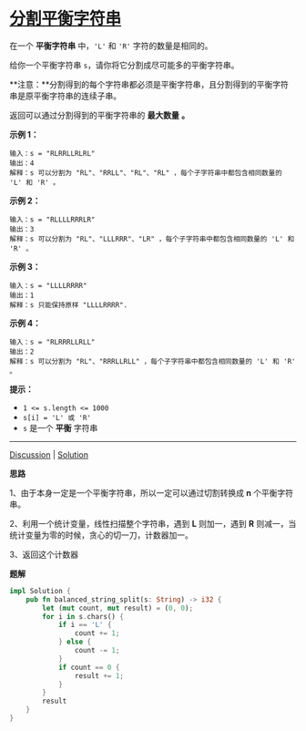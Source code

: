 # [分割平衡字符串](https://leetcode-cn.com/problems/split-a-string-in-balanced-strings/description/)

在一个 **平衡字符串** 中，`'L'` 和 `'R'` 字符的数量是相同的。

给你一个平衡字符串 `s`，请你将它分割成尽可能多的平衡字符串。

**注意：**分割得到的每个字符串都必须是平衡字符串，且分割得到的平衡字符串是原平衡字符串的连续子串。

返回可以通过分割得到的平衡字符串的 **最大数量** **。**

 

**示例 1：**

```
输入：s = "RLRRLLRLRL"
输出：4
解释：s 可以分割为 "RL"、"RRLL"、"RL"、"RL" ，每个子字符串中都包含相同数量的 'L' 和 'R' 。
```

**示例 2：**

```
输入：s = "RLLLLRRRLR"
输出：3
解释：s 可以分割为 "RL"、"LLLRRR"、"LR" ，每个子字符串中都包含相同数量的 'L' 和 'R' 。
```

**示例 3：**

```
输入：s = "LLLLRRRR"
输出：1
解释：s 只能保持原样 "LLLLRRRR".
```

**示例 4：**

```
输入：s = "RLRRRLLRLL"
输出：2
解释：s 可以分割为 "RL"、"RRRLLRLL" ，每个子字符串中都包含相同数量的 'L' 和 'R' 。
```

 

**提示：**

- `1 <= s.length <= 1000`
- `s[i] = 'L' 或 'R'`
- `s` 是一个 **平衡** 字符串

------

[Discussion](https://leetcode-cn.com/problems/split-a-string-in-balanced-strings/comments/) | [Solution](https://leetcode-cn.com/problems/split-a-string-in-balanced-strings/solution/)

**思路**

1、由于本身一定是一个平衡字符串，所以一定可以通过切割转换成 **n** 个平衡字符串。

2、利用一个统计变量，线性扫描整个字符串，遇到 **L** 则加一，遇到 **R** 则减一，当统计变量为零的时候，贪心的切一刀，计数器加一。

3、返回这个计数器

**题解**

```rust
impl Solution {
    pub fn balanced_string_split(s: String) -> i32 {
        let (mut count, mut result) = (0, 0);
        for i in s.chars() {
            if i == 'L' {
                count += 1;
            } else {
                count -= 1;
            }
            if count == 0 {
                result += 1;
            }
        }
        result
    }
}
```

